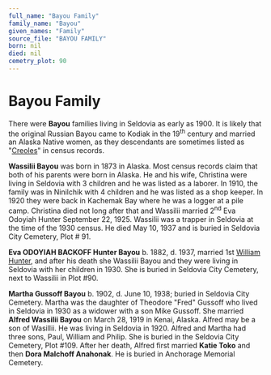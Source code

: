 ```yaml
---
full_name: "Bayou Family"
family_name: "Bayou"
given_names: "Family"
source_file: "BAYOU FAMILY"
born: nil
died: nil
cemetry_plot: 90
---
```

# Bayou Family

There were **Bayou** families living in Seldovia as early as 1900. It is
likely that the original Russian Bayou came to Kodiak in the
19<sup>th</sup> century and married an Alaska Native women, as they
descendants are sometimes listed as
"[Creoles](RUSSIAN%20CREOLES%20in%20SELDOVIA.md)" in census records.

**Wassilii Bayou** was born in 1873 in Alaska. Most census records claim
that both of his parents were born in Alaska. He and his wife, Christina
were living in Seldovia with 3 children and he was listed as a laborer.
In 1910, the family was in Ninilchik with 4 children and he was listed
as a shop keeper. In 1920 they were back in Kachemak Bay where he was a
logger at a pile camp. Christina died not long after that and Wassilii
married 2<sup>nd</sup> Eva Odoyiah Hunter September 22, 1925. Wassilii
was a trapper in Seldovia at the time of the 1930 census. He died May
10, 1937 and is buried in Seldovia City Cemetery, Plot \# 91.

**Eva ODOYIAH BACKOFF Hunter Bayou** b. 1882, d. 1937, married 1st
[William Hunter](HUNTER%20FAMILY.md), and after his death she Wassilii
Bayou and they were living in Seldovia with her children in 1930. She is
buried in Seldovia City Cemetery, next to Wassilii in Plot \#90.

**Martha Gussoff Bayou** b. 1902, d. June 10, 1938; buried in Seldovia
City Cemetery. Martha was the daughter of Theodore "Fred" Gussoff who
lived in Seldovia in 1930 as a widower with a son Mike Gussoff. She
married **Alfred Wassilii Bayou** on March 28, 1919 in Kenai, Alaska.
Alfred may be a son of Wasillii. He was living in Seldovia in 1920.
Alfred and Martha had three sons, Paul, William and Philip. She is
buried in the Seldovia City Cemetery, Plot \#109. After her death,
Alfred first married **Katie Toko** and then **Dora Malchoff Anahonak**.
He is buried in Anchorage Memorial Cemetery.
